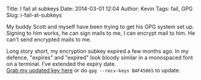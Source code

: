 Title: I fail at subkeys
Date: 2014-03-01 12:04
Author: Kevin
Tags: fail, GPG
Slug: i-fail-at-subkeys

My buddy Scott and myself have been trying to get his GPG system set up.
Signing to him works, he can sign mails to me, I can encrypt mail to
him. He can't send encrypted mails to me.

Long story short, my encryption subkey expired a few months ago. In my
defence, "expires" and "expired" look bloody similar in a monospaced
font on a terminal. I've extended the expiry date.  
[Grab my updated key
here](http://Kevinisageek.org/gpg-public-key/ "GPG Public Key") or do
`gpg --recv-keys BAF45865` to update.
